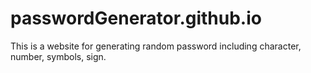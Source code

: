 # passwordGenerator.github.io
This is a website for generating random password including character, number, symbols, sign.

